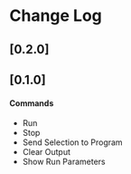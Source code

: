 # Change Log

## [0.2.0]

## [0.1.0]

#### Commands
- Run
- Stop
- Send Selection to Program
- Clear Output
- Show Run Parameters
